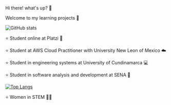 Hi there! what's up?  🤙

Welcome to my learning projects :sunflower:

![GitHub stats](https://github-readme-stats.vercel.app/api?username=jlianacastillo&hide=contribs,prs)


⭐ Student online at Platzi 💚 

⭐ Student at AWS Cloud Practitioner with University New Leon of Mexico ☁️

⭐ Student in engineering systems at University of Cundinamarca 💻 

⭐ Student in software analysis and development at SENA 🐛

[![Top Langs](https://github-readme-stats.vercel.app/api/top-langs/?username=jlianacastillo&layout=compact)](https://github.com/jlianacastillo/github-readme-stats)

⭐ Women in STEM 🙆‍♀️
